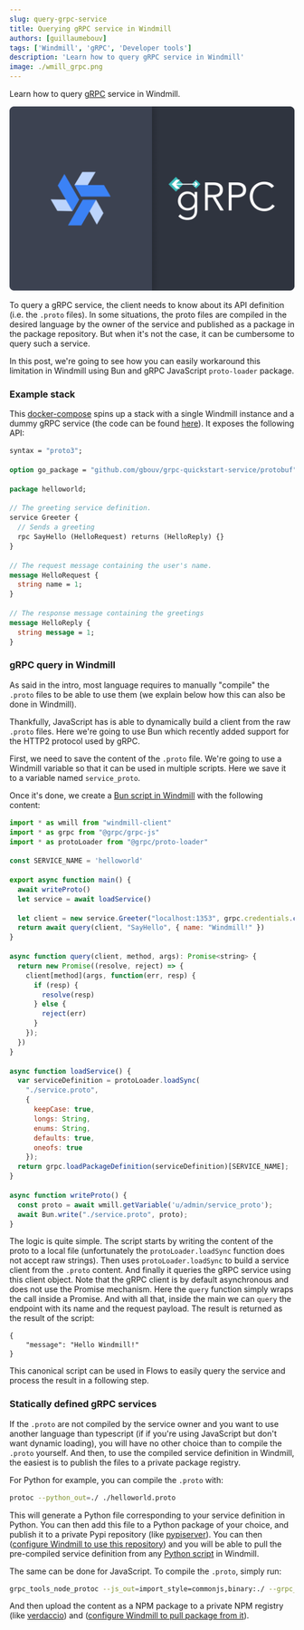 ```yaml
---
slug: query-grpc-service
title: Querying gRPC service in Windmill
authors: [guillaumebouv]
tags: ['Windmill', 'gRPC', 'Developer tools']
description: 'Learn how to query gRPC service in Windmill'
image: ./wmill_grpc.png
---
```


Learn how to query [gRPC](https://grpc.io/) service in Windmill.

![gRPC Windmill](./wmill_grpc.png)

To query a gRPC service, the client needs to know about its API definition (i.e. the `.proto` files). In some situations, the proto files are compiled in the desired language by the owner of the service and published as a package in the package repository. But when it's not the case, it can be cumbersome to query such a service.

In this post, we're going to see how you can easily workaround this limitation in Windmill using Bun and gRPC JavaScript `proto-loader` package.

### Example stack

This [docker-compose](https://github.com/windmill-labs/windmill/blob/main/examples/usecase/query-grpc-service/docker-compose.yml) spins up a stack with a single Windmill instance and a dummy gRPC service (the code can be found 
[here](https://github.com/gbouv/grpc-quickstart-service/tree/main)). It exposes the following API:

```proto
syntax = "proto3";

option go_package = "github.com/gbouv/grpc-quickstart-service/protobuf";

package helloworld;

// The greeting service definition.
service Greeter {
  // Sends a greeting
  rpc SayHello (HelloRequest) returns (HelloReply) {}
}

// The request message containing the user's name.
message HelloRequest {
  string name = 1;
}

// The response message containing the greetings
message HelloReply {
  string message = 1;
}
```

### gRPC query in Windmill

As said in the intro, most language requires to manually "compile" the `.proto` files to be able to use them (we explain below how this can also be done in Windmill).

Thankfully, JavaScript has is able to dynamically build a client from the raw `.proto` files. Here we're going to use Bun which recently added support for the HTTP2 protocol used by gRPC.

First, we need to save the content of the `.proto` file. We're going to use a Windmill variable so that it can be used in multiple scripts. Here we save it to a variable named `service_proto`.

Once it's done, we create a [Bun script in Windmill](/docs/getting_started/scripts_quickstart/typescript) with the following content:

```js
import * as wmill from "windmill-client"
import * as grpc from "@grpc/grpc-js"
import * as protoLoader from "@grpc/proto-loader"

const SERVICE_NAME = 'helloworld'

export async function main() {
  await writeProto()
  let service = await loadService()

  let client = new service.Greeter("localhost:1353", grpc.credentials.createInsecure());
  return await query(client, "SayHello", { name: "Windmill!" })
}

async function query(client, method, args): Promise<string> {
  return new Promise((resolve, reject) => {
    client[method](args, function(err, resp) {
      if (resp) {
        resolve(resp)
      } else {
        reject(err)
      }
    });
  })
}

async function loadService() {
  var serviceDefinition = protoLoader.loadSync(
    "./service.proto",
    {
      keepCase: true,
      longs: String,
      enums: String,
      defaults: true,
      oneofs: true
    });
  return grpc.loadPackageDefinition(serviceDefinition)[SERVICE_NAME];
}

async function writeProto() {
  const proto = await wmill.getVariable('u/admin/service_proto');
  await Bun.write("./service.proto", proto);
}
```

The logic is quite simple. The script starts by writing the content of the proto to a local file (unfortunately the `protoLoader.loadSync` function does not accept raw strings). Then uses `protoLoader.loadSync` to build a service client from the `.proto` content. And finally it queries the gRPC service using this client object. Note that the gRPC client is by default asynchronous and does not use the Promise mechanism. Here the `query` function simply wraps the call inside a Promise. And with all that, inside the main we can `query` the endpoint with its name and the request payload. The result is returned as the result of the script:
```
{
    "message": "Hello Windmill!"
}
```

This canonical script can be used in Flows to easily query the service and process the result in a following step.

### Statically defined gRPC services

If the `.proto` are not compiled by the service owner and you want to use another language than typescript (if if you're using JavaScript but don't want dynamic loading), you will have no other choice than to compile the `.proto` yourself. And then, to use the compiled service definition in Windmill, the easiest is to publish the files to a private package registry.

For Python for example, you can compile the `.proto` with:

```bash
protoc --python_out=./ ./helloworld.proto
```

This will generate a Python file corresponding to your service definition in Python. You can then add this file to a Python package of your choice, and publish it to a private Pypi repository (like [pypiserver](https://pypi.org/project/pypiserver/)). You can then ([configure Windmill to use this repository](/docs/advanced/imports#private-pypi-repository)) and you will be able to pull the pre-compiled service definition from any [Python script](/docs/getting_started/scripts_quickstart/python) in Windmill.

The same can be done for JavaScript. To compile the `.proto`, simply run:

```bash
grpc_tools_node_protoc --js_out=import_style=commonjs,binary:./ --grpc_out=grpc_js:./ helloworld.proto
```

And then upload the content as a NPM package to a private NPM registry (like [verdaccio](https://verdaccio.org/)) and ([configure Windmill to pull package from it](/docs/advanced/imports#private-npm-registry)).